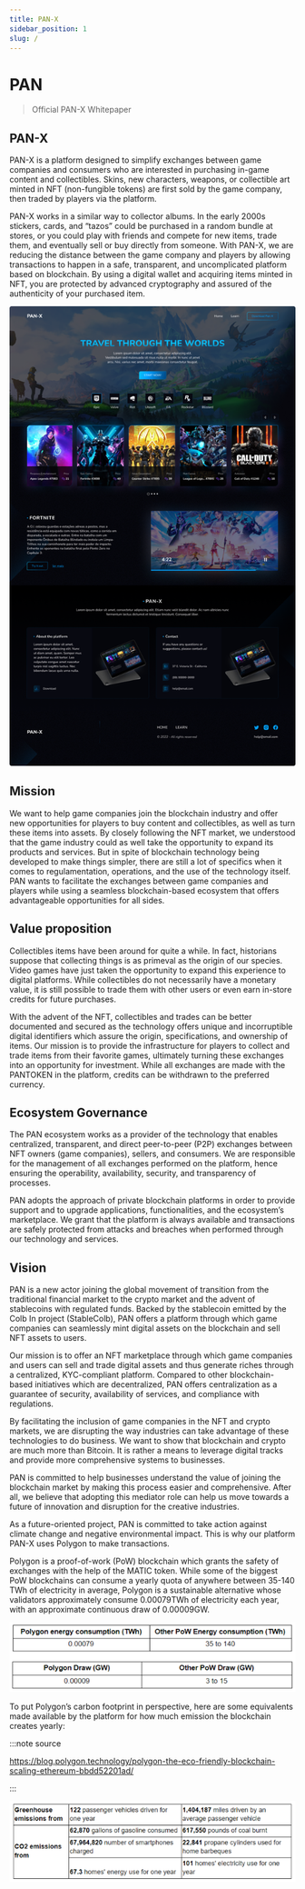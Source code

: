 ```yaml
---
title: PAN-X
sidebar_position: 1
slug: /
---
```


# PAN

>  Official PAN-X Whitepaper

## PAN-X

PAN-X is a platform designed to simplify exchanges between game companies and consumers who are interested in purchasing in-game content and collectibles. Skins, new characters, weapons, or collectible art minted in NFT (non-fungible tokens) are first sold by the game company, then traded by players via the platform.

PAN-X works in a similar way to collector albums. In the early 2000s stickers, cards, and “tazos” could be purchased in a random bundle at stores, or you could play with friends and compete for new items, trade them, and eventually sell or buy directly from someone. 
With PAN-X, we are reducing the distance between the game company and players by allowing transactions to happen in a safe, transparent, and uncomplicated platform based on blockchain. By using a digital wallet and acquiring items minted in NFT, you are protected by advanced cryptography and assured of the authenticity of your purchased item.

![PAN](/img/Home.png)

## Mission

We want to help game companies join the blockchain industry and offer new opportunities for players to buy content and collectibles, as well as turn these items into assets. By closely following the NFT market, we understood that the game industry could as well take the opportunity to expand its products and services.
But in spite of blockchain technology being developed to make things simpler, there are still a lot of specifics when it comes to regulamentation, operations, and the use of the technology itself. PAN wants to facilitate the exchanges between game companies and players while using a seamless blockchain-based ecosystem that offers advantageable opportunities for all sides.

## Value proposition

Collectibles items have been around for quite a while. In fact, historians suppose that collecting things is as primeval as the origin of our species. Video games have just taken the opportunity to expand this experience to digital platforms. While collectibles do not necessarily have a monetary value, it is still possible to trade them with other users or even earn in-store credits for future purchases.

With the advent of the NFT, collectibles and trades can be better documented and secured as the technology offers unique and incorruptible digital identifiers which assure the origin, specifications, and ownership of items. Our mission is to provide the infrastructure for players to collect and trade items from their favorite games, ultimately turning these exchanges into an opportunity for investment. While all exchanges are made with the PANTOKEN in the platform, credits can be withdrawn to the preferred currency.

## Ecosystem Governance

The PAN ecosystem works as a provider of the technology that enables centralized, transparent, and direct peer-to-peer (P2P) exchanges between NFT owners (game companies), sellers, and consumers. We are responsible for the management of all exchanges performed on the platform, hence ensuring the operability, availability, security, and transparency of processes. 

PAN adopts the approach of private blockchain platforms in order to provide support and to upgrade applications, functionalities, and the ecosystem’s marketplace. We grant that the platform is always available and transactions are safely protected from attacks and breaches when performed through our technology and services.

## Vision

PAN is a new actor joining the global movement of transition from the traditional financial market to the crypto market and the advent of stablecoins with regulated funds. Backed by the stablecoin emitted by the Colb In project (StableColb), PAN offers a platform through which game companies can seamlessly mint digital assets on the blockchain and sell NFT assets to users.

Our mission is to offer an NFT marketplace through which game companies and users can sell and trade digital assets and thus generate riches through a centralized, KYC-compliant platform. Compared to other blockchain-based initiatives which are decentralized, PAN offers centralization as a guarantee of security, availability of services, and compliance with regulations. 

By facilitating the inclusion of game companies in the NFT and crypto markets, we are disrupting the way industries can take advantage of these technologies to do business. We want to show that blockchain and crypto are much more than Bitcoin. It is rather a means to leverage digital tracks and provide more comprehensive systems to businesses.

PAN is committed to help businesses understand the value of joining the blockchain market by making this process easier and comprehensive. After all, we believe that adopting this mediator role can help us move towards a future of innovation and disruption for the creative industries. 

As a future-oriented project, PAN is committed to take action against climate change and negative environmental impact. This is why our platform PAN-X uses Polygon to make transactions. 

Polygon is a proof-of-work (PoW) blockchain which grants the safety of exchanges with the help of the MATIC token. While some of the biggest PoW blockchains can consume a yearly quota of anywhere between 35-140 TWh of electricity in average, Polygon is a sustainable alternative whose validators approximately consume 0.00079TWh of electricity each year, with an approximate continuous draw of 0.00009GW.

![PAN](/img/grap1.png)

To put Polygon’s carbon footprint in perspective, here are some equivalents made available by the platform for how much emission the blockchain creates yearly:

:::note source

https://blog.polygon.technology/polygon-the-eco-friendly-blockchain-scaling-ethereum-bbdd52201ad/ 

:::

![PAN](/img/grap2.png)